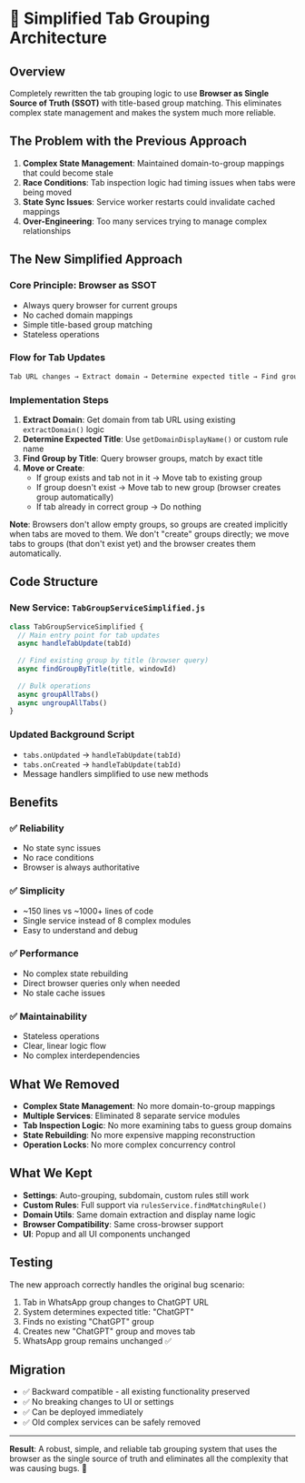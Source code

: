 # 🎯 Simplified Tab Grouping Architecture

## Overview

Completely rewritten the tab grouping logic to use **Browser as Single Source of Truth (SSOT)** with title-based group matching. This eliminates complex state management and makes the system much more reliable.

## The Problem with the Previous Approach

1. **Complex State Management**: Maintained domain-to-group mappings that could become stale
2. **Race Conditions**: Tab inspection logic had timing issues when tabs were being moved
3. **State Sync Issues**: Service worker restarts could invalidate cached mappings
4. **Over-Engineering**: Too many services trying to manage complex relationships

## The New Simplified Approach

### Core Principle: Browser as SSOT

- Always query browser for current groups
- No cached domain mappings  
- Simple title-based group matching
- Stateless operations

### Flow for Tab Updates

```txt
Tab URL changes → Extract domain → Determine expected title → Find group by title → Move if needed
```

### Implementation Steps

1. **Extract Domain**: Get domain from tab URL using existing `extractDomain()` logic
2. **Determine Expected Title**: Use `getDomainDisplayName()` or custom rule name
3. **Find Group by Title**: Query browser groups, match by exact title
4. **Move or Create**:
   - If group exists and tab not in it → Move tab to existing group
   - If group doesn't exist → Move tab to new group (browser creates group automatically)
   - If tab already in correct group → Do nothing

**Note**: Browsers don't allow empty groups, so groups are created implicitly when tabs are moved to them. We don't "create" groups directly; we move tabs to groups (that don't exist yet) and the browser creates them automatically.

## Code Structure

### New Service: `TabGroupServiceSimplified.js`

```javascript
class TabGroupServiceSimplified {
  // Main entry point for tab updates
  async handleTabUpdate(tabId)
  
  // Find existing group by title (browser query)
  async findGroupByTitle(title, windowId)
  
  // Bulk operations
  async groupAllTabs()
  async ungroupAllTabs()
}
```

### Updated Background Script

- `tabs.onUpdated` → `handleTabUpdate(tabId)`
- `tabs.onCreated` → `handleTabUpdate(tabId)`
- Message handlers simplified to use new methods

## Benefits

### ✅ **Reliability**

- No state sync issues
- No race conditions  
- Browser is always authoritative

### ✅ **Simplicity**

- ~150 lines vs ~1000+ lines of code
- Single service instead of 8 complex modules
- Easy to understand and debug

### ✅ **Performance**

- No complex state rebuilding
- Direct browser queries only when needed
- No stale cache issues

### ✅ **Maintainability**

- Stateless operations
- Clear, linear logic flow
- No complex interdependencies

## What We Removed

- **Complex State Management**: No more domain-to-group mappings
- **Multiple Services**: Eliminated 8 separate service modules
- **Tab Inspection Logic**: No more examining tabs to guess group domains
- **State Rebuilding**: No more expensive mapping reconstruction
- **Operation Locks**: No more complex concurrency control

## What We Kept

- **Settings**: Auto-grouping, subdomain, custom rules still work
- **Custom Rules**: Full support via `rulesService.findMatchingRule()`
- **Domain Utils**: Same domain extraction and display name logic
- **Browser Compatibility**: Same cross-browser support
- **UI**: Popup and all UI components unchanged

## Testing

The new approach correctly handles the original bug scenario:

1. Tab in WhatsApp group changes to ChatGPT URL
2. System determines expected title: "ChatGPT"  
3. Finds no existing "ChatGPT" group
4. Creates new "ChatGPT" group and moves tab
5. WhatsApp group remains unchanged ✅

## Migration

- ✅ Backward compatible - all existing functionality preserved
- ✅ No breaking changes to UI or settings
- ✅ Can be deployed immediately
- ✅ Old complex services can be safely removed

---

**Result**: A robust, simple, and reliable tab grouping system that uses the browser as the single source of truth and eliminates all the complexity that was causing bugs. 🎯
